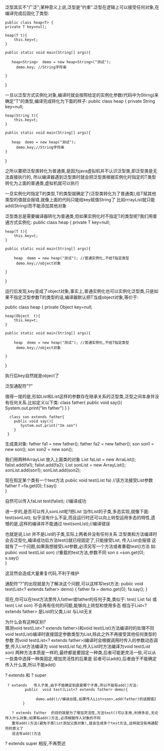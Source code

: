 泛型其实不"广泛";某种意义上说,泛型是"约束".泛型在逻辑上可以接受任何对象,在编译完成后固化了类型:


    public class heap<T> {
    private T key=null;

    heap(T t){
        this.key=t;
    }

    public static void main(String[] args){
    
       heap<String>  demo = new heap<String>("测试");
         demo.key; //String字符串
     
    }
}

一旦以泛型方式实例化对象,编译时就会按照给定的实例化参数(代码中为Stirng)来确定"T"的类型,编译完成转化为下面的样子:
public class heap {
    private String key=null;

    heap(String t){
        this.key=t;
    }

    public static void main(String[] args){

       heap  demo = new heap("测试");
         demo.key;//String字符串
    }
}

之所以要把泛型类转化为普通类,是因为java虚拟机并不认识泛型类,即泛型类是无法直接执行的,
所以编译器遇到泛型类时就会把泛型类根据实例化时指定的T类型转化为上面的普通类,虚拟机就可以执行

一旦实例化时指定T的类型,T的类型就确定了(泛型类转化为了普通类),给T赋其他类型的值就会报错,就像上面的代码只能给key赋值String了
比如rrrayList<String>就只能add(String)而不能添加其他对象

泛型类总是需要编译器转化为普通类,但如果实例化时不指定T的类型呢?我们用普通方式实例化:
public class heap<T> {
    private T key=null;

    heap(T t){
        this.key=t;
    }

    public static void main(String[] args){
    
        heap  demo = new heap("测试"); //普通实例化,不给T指定类型
         demo.key;//object对象
     
    }
}

运行后发现,key变成了object对象,事实上,普通实例化也可以实例化泛型类,只是如果不指定泛型参数T的类型的话,编译器默认把T当成object对象,等价于:

public class heap {
    private Object key=null;

    heap(Object  t){
        this.key=t;
    }

    public static void main(String[] args){
    
        heap  demo = new heap("测试"); //普通实例化,不给T指定类型
         demo.key;//object对象
     
    }
}

执行后key自然就是object了

泛型通配符"?"

值得一提的是,形如List<father>和List<son>这样的参数存在继承关系的泛型类,泛型之间本身并没有任何关系.比如定义以下类:
     class father{
        public void say(){
           System.out.print("Im father")
        }
     }
     
      class son extends father{
        public void say(){
           System.out.print("Im son")
        }
     }
    
  生成类对象:
  father fa1  = new father();
  father fa2  = new father();
  son  son1 = new son();
  son  son2 = new son();
     
 我们用两种ArrayList 放入上面类的对象
    List<father> faList = new ArraList();
            falist.add(fa1);
            falist.add(fa2);
    List<son> sonList = new ArrayList();
            sonList.add(son1);
            sonList.add(son2);
     
现在假定某个类有一个test方法
   pubiic void  test(List<father> fa)  //该方法接受List<father>参数
        father f =fa.get(0);
              f.say()  
   }
 
   自然可以传入faList
        test(falist); //编译成功
        
   进一步的,是否可以传入sonList呢?把List<son> 当作List<father>的子类,多态实现,就像下面:
       test(sonList);
    似乎没有什么不妥,而且运行时还可以向上转型运用多态的特性,遗憾的是,这样的编译并不能通过
        test(sonList);//编译错误
        
  也就是说,List<son> 并不是List<father>的子类,实际上两者并没有任何关系
   泛型类和方法编译时会去泛型化,编译成功后方法test()就已经固定了,只能接受List<father>,
   传入List<son>会报错
   这就有了一个问题,如果我想接受List<son>参数,必须另写一个方法或者重载test()方法
       如:
        pubiic void  test(List<son> son)  //重载的test方法,参数不同
            son s =son.get(0);
              s.say()  
   }
   
   这显然会造成大量重复代码,不利于维护
 
   通配符"?"的出现就是为了解决这个问题,可以这样写test方法:
        pubiic void  test(List<? extends father> demo)  {
               father fa = demo.get(0);
                   fa.say();
        }
        
   现在,你可以在test方法里传入father或father的任何子类,类似于:
         test( List<father>  fa) 或test( List<son> son)
      不会再有任何的问题,能够向上转型和使用多态
    相当于List<? extends father> 是List<son>的父类,List<fahter> 与List<son>无关
         
  为什么会有这种区别?   
         猜测void test(List<? extends father>)和void test(List<fahter>)方法编译时的处理不同
         void test(List<fahter>)编译时直接固定参数类型为List<father>,除此之外不再接受其他任何类型的参数
         而void test(List<? extends father>)编译时会根据调用时传入的参数动态调整,传入List<father>方法编译为
          void test(List<fahter> fa),传入List<son>时方法编译为void test(List<fahter> son)
          两种方法本质是一样的,最终都是要固定一种类,后者可能更灵活一些,可以从一些类中选择一种类固定,增加灵活性的后果是
          前者可以add(),后者由于不能确定传入什么类,所以不能add()
         
    
? extends 和 ? super

     ? extends   传入子类,由于不能确定到底是哪个子类,所以不能有add()方法:
             public  void test(List<? extends father> demo){
                    
                  demo.add()//编译出错,如果传入List<son>,add(father)的话报错2
            }
            
       ? extends father  的目的就是为了增加灵活性,方法test()可以复用,利用多态,无论传入什么对象;如果有add()方法,必须根据传入对象的不同
       重写add()方法(避免子类list添加父类对象),就会生成多个test方法,这样就没有用通配符的意义了
       没法写add()方法
       
       
   ? extends super 相反,不再赘述
  
    
    











































